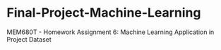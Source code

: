 # Final-Project-Machine-Learning
MEM680T - Homework Assignment 6: Machine Learning Application in Project Dataset
